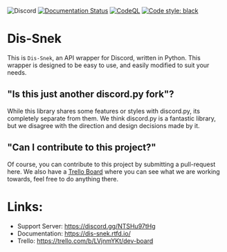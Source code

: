 ![Discord](https://img.shields.io/discord/870046872864165888?color=%23768EDC&logo=discord&logoColor=%23768EDC&style=plastic)
[![Documentation Status](https://readthedocs.org/projects/dis-snek/badge/?version=latest)](https://dis-snek.readthedocs.io/en/latest/?badge=latest)
[![CodeQL](https://github.com/LordOfPolls/dis_snek/actions/workflows/codeql-analysis.yml/badge.svg)](https://github.com/LordOfPolls/dis_snek/actions/workflows/codeql-analysis.yml)
[![Code style: black](https://img.shields.io/badge/code%20style-black-000000.svg)](https://github.com/psf/black)

# Dis-Snek

This is `Dis-Snek`, an API wrapper for Discord, written in Python. This wrapper is designed to be easy to use, and easily modified to suit your needs. 

## "Is this just another discord.py fork"?

While this library shares some features or styles with discord.py, its completely separate from them. We think discord.py is a fantastic library, but we disagree with the direction and design decisions made by it.

## "Can I contribute to this project?"
Of course, you can contribute to this project by submitting a pull-request here. We also have a [Trello Board](https://trello.com/b/LVjnmYKt/dev-board) where you can see what we are working towards, feel free to do anything there.

# Links:

- Support Server: https://discord.gg/NTSHu97tHg
- Documentation:  https://dis-snek.rtfd.io/
- Trello: https://trello.com/b/LVjnmYKt/dev-board
